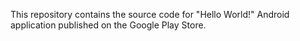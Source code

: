 This repository contains the source code for "Hello World!" Android application published on the Google Play Store.